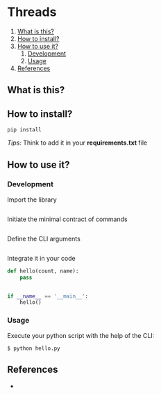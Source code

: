 # Threads

1. [What is this?](#What-is-this?)
2. [How to install?](#How-to-install?)
3. [How to use it?](#How-to-use-it?)
    1. [Development](#Development)
    2. [Usage](#Usage)
4. [References](#References)

## What is this?

## How to install?

````shell
pip install 
````

_Tips:_ Think to add it in your **requirements.txt** file

## How to use it?

### Development

Import the library

````python 
````

Initiate the minimal contract of commands

````python 
````

Define the CLI arguments

````python
````

Integrate it in your code

````python
def hello(count, name):
    pass


if __name__ == '__main__':
    hello()
````

### Usage

Execute your python script with the help of the CLI:

````shell
$ python hello.py
````

## References

- 